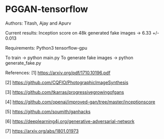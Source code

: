 # PGGAN-tensorflow

Authors: Titash, Ajay and Apurv

Current results: Inception score on 48k generated fake images -> 6.33 +/- 0.013

Requirements:
Python3
tensorflow-gpu


To train -> python main.py
To generate fake images -> python generate_fake.py

References:
[1] https://arxiv.org/pdf/1710.10196.pdf

[2] https://github.com/CQFIO/PhotographicImageSynthesis

[3] https://github.com/tkarras/progressivegrowingofgans

[4] https://github.com/openai/improved-gan/tree/master/inceptionscore

[5] https://github.com/soumith/ganhacks

[6] https://deeplearning4j.org/generative-adversarial-network

[7] https://arxiv.org/abs/1801.01973

